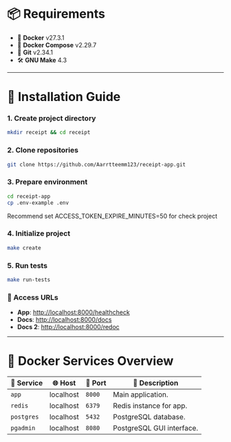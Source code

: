 # 📦 Requirements

* 🐳 **Docker** v27.3.1
* 🐙 **Docker Compose** v2.29.7
* 🔧 **Git** v2.34.1
* 🛠️ **GNU Make** 4.3

---

# 🚀 Installation Guide

### 1. Create project directory

```bash
mkdir receipt && cd receipt
```

### 2. Clone repositories

```bash
git clone https://github.com/Aarrtteemm123/receipt-app.git
```

### 3. Prepare environment

```bash
cd receipt-app
cp .env-example .env
```

Recommend set ACCESS_TOKEN_EXPIRE_MINUTES=50 for check project

### 4. Initialize project

```bash
make create
```

### 5. Run tests

```bash
make run-tests
```

### 🔐 Access URLs

* **App**: [http://localhost:8000/healthcheck](http://localhost:8000/healthcheck)
* **Docs**: [http://localhost:8000/docs](http://localhost:8000/docs)
* **Docs 2**: [http://localhost:8000/redoc](http://localhost:8000/redoc)

---

# 🐳 Docker Services Overview

| 🚢 **Service** | 🌐 **Host** | 📍 **Port** | 📝 **Description**        |
|----------------| ----------- | ----------- |---------------------------|
| `app`          | localhost   | `8000`      | Main application.         |
| `redis`        | localhost   | `6379`      | Redis instance for app.   |
| `postgres`     | localhost   | `5432`      | PostgreSQL database.      |
| `pgadmin`      | localhost   | `8080`      | PostgreSQL GUI interface. |

